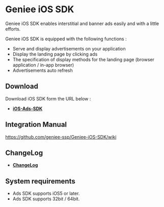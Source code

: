 # Geniee iOS SDK

Geniee iOS SDK enables interstitial and banner ads easily and with a little efforts.

Geniee iOS SDK is equipped with the following functions : 
- Serve and display advertisements on your application
- Display the landing page by clicking ads
- The specification of display methods for the landing page (browser application / in-app browser)
- Advertisements auto refresh

## Download

Download iOS SDK form the URL below :

- **[iOS-Ads-SDK](https://github.com/geniee-ssp/Geniee-iOS-SDK/releases)**

## Integration Manual

<https://github.com/geniee-ssp/Geniee-iOS-SDK/wiki>

## ChangeLog

- **[ChangeLog](https://github.com/geniee-ssp/Geniee-iOS-SDK/blob/master/CHANGELOG.md)**

## System requirements

- Ads SDK supports iOS5 or later.
- Ads SDK supports 32bit / 64bit.
